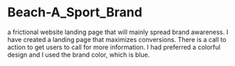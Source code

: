 # Beach-A_Sport_Brand
a frictional website landing page that will mainly spread brand awareness. I have created a landing page that maximizes conversions. There is a call to action to get users to call for more information. I had preferred a colorful design and I used the brand color, which is blue.
